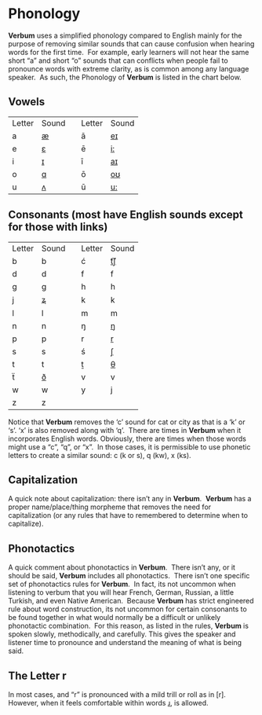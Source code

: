 # Phonology

**Verbum** uses a simplified phonology compared to English mainly for the purpose of removing similar sounds that can cause confusion when hearing words for the first time.&nbsp; For example, early learners will not hear the same short “a” and short “o” sounds that can conflicts when people fail to pronounce words with extreme clarity, as is common among any language speaker.&nbsp; As such, the Phonology of **Verbum** is listed in the chart below.

## Vowels

||||||
|--- |--- |--- |--- |--- |
|Letter|Sound||Letter|Sound|
|a|[æ](https://en.wikipedia.org/wiki/File:Near-open_front_unrounded_vowel.ogg)||ā|[eɪ](https://pronuncian.com/introduction-to-long-vowels)|
|e|[ɛ](https://en.wikipedia.org/wiki/File:Open-mid_front_unrounded_vowel.ogg)||ē|[i:](https://en.wikipedia.org/wiki/File:Close_front_unrounded_vowel.ogg)|
|i|[ɪ](https://en.wikipedia.org/wiki/File:Near-close_near-front_unrounded_vowel.ogg)||ī|[aɪ](https://pronuncian.com/introduction-to-long-vowels)|
|o|[ɑ](https://en.wikipedia.org/wiki/File:Open_back_unrounded_vowel.ogg)||ō|[oʊ](https://pronuncian.com/introduction-to-long-vowels)|
|u|[ʌ](https://en.wikipedia.org/wiki/File:PR-open-mid_back_unrounded_vowel2.ogg)||ū|[u:](https://en.wikipedia.org/wiki/File:Close_back_rounded_vowel.ogg)|

## Consonants (most have English sounds except for those with links)

||||||
|--- |--- |--- |--- |--- |
|Letter|Sound||Letter|Sound|
|b|b||ć|[t͡ʃ](https://en.wikipedia.org/wiki/File:Voiceless_palato-alveolar_affricate.ogg)|
|d|d||f|f|
|g|g||h|h|
|j|[ʑ](https://en.wikipedia.org/wiki/File:Voiced_alveolo-palatal_sibilant.ogg)||k|k|
|l|l||m|m|
|n|n||ŋ|[ŋ](https://en.wikipedia.org/wiki/File:Velar_nasal.ogg)|
|p|p||r|[r](https://en.wikipedia.org/wiki/File:Alveolar_trill.ogg)|
|s|s||ś|[ʃ](https://en.wikipedia.org/wiki/File:Voiceless_palato-alveolar_sibilant.ogg)|
|t|t||ṯ|[θ](https://en.wikipedia.org/wiki/File:Voiceless_dental_fricative.ogg)|
|ẗ|[ð](https://en.wikipedia.org/wiki/File:Voiced_dental_fricative.ogg)||v|v|
|w|w||y|[j](https://en.wikipedia.org/wiki/File:Palatal_approximant.ogg)|
|z|z||||

Notice that **Verbum** removes the ‘c’ sound for cat or city as that is a ‘k’ or ‘s’. ‘x’ is also removed along with ‘q’.&nbsp; There are times in **Verbum** when it incorporates English words. Obviously, there are times when those words might use a “c”, “q”, or “x”.&nbsp; In those cases, it is permissible to use phonetic letters to create a similar sound: c (k or s), q (kw), x (ks).

## Capitalization

A quick note about capitalization: there isn’t any in **Verbum**.&nbsp; **Verbum** has a proper name/place/thing morpheme that removes the need for capitalization (or any rules that have to remembered to determine when to capitalize).

## Phonotactics

A quick comment about phonotactics in **Verbum**.&nbsp; There isn’t any, or it should be said, **Verbum** includes all phonotactics.&nbsp; There isn’t one specific set of phonotactics rules for **Verbum**.&nbsp; In fact, its not uncommon when listening to verbum that you will hear French, German, Russian, a little Turkish, and even Native American.&nbsp; Because **Verbum** has strict engineered rule about word construction, its not uncommon for certain consonants to be found together in what would normally be a difficult or unlikely phonotactic combination.&nbsp; For this reason, as listed in the rules, **Verbum** is spoken slowly, methodically, and carefully. This gives the speaker and listener time to pronounce and understand the meaning of what is being said.

## The Letter r

In most cases, and “r” is pronounced with a mild trill or roll as in [r].&nbsp; However, when it feels comfortable within words [ɹ](https://en.wikipedia.org/wiki/File:Alveolar_approximant.ogg), is allowed.
